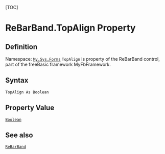 [TOC]
# ReBarBand.TopAlign Property

## Definition
Namespace: [`My.Sys.Forms`](My.Sys.Forms.md)
`TopAlign` is property of the ReBarBand control, part of the freeBasic framework MyFbFramework.
## Syntax
```freeBasic
TopAlign As Boolean
```
## Property Value
[`Boolean`]("https://www.freebasic.net/wiki/KeyPgBoolean")
## See also
[`ReBarBand`](ReBarBand.md)

